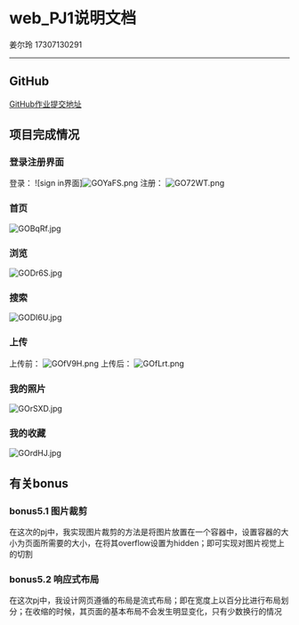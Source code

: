 # web_PJ1说明文档
姜尔玲 17307130291
***
## GitHub
[GitHub作业提交地址](https://github.com/jiang20/web_PJ1)

## 项目完成情况
### 登录注册界面
登录：
![sign in界面]![GOYaFS.png](https://s1.ax1x.com/2020/04/12/GOYaFS.png)
注册：
![GO72WT.png](https://s1.ax1x.com/2020/04/12/GO72WT.png)

### 首页
![GOBqRf.jpg](https://s1.ax1x.com/2020/04/12/GOBqRf.jpg)

### 浏览
![GODr6S.jpg](https://s1.ax1x.com/2020/04/12/GODr6S.jpg)

### 搜索
![GODI6U.jpg](https://s1.ax1x.com/2020/04/12/GODI6U.jpg)

### 上传
上传前：
![GOfV9H.png](https://s1.ax1x.com/2020/04/12/GOfV9H.png)
上传后：
![GOfLrt.png](https://s1.ax1x.com/2020/04/12/GOfLrt.png)

### 我的照片
![GOrSXD.jpg](https://s1.ax1x.com/2020/04/12/GOrSXD.jpg)

### 我的收藏
![GOrdHJ.jpg](https://s1.ax1x.com/2020/04/12/GOrdHJ.jpg)

## 有关bonus
### bonus5.1 图片裁剪
在这次的pj中，我实现图片裁剪的方法是将图片放置在一个容器中，设置容器的大小为页面所需要的大小，在将其overflow设置为hidden；即可实现对图片视觉上的切割

### bonus5.2 响应式布局
在这次pj中，我设计网页遵循的布局是流式布局；即在宽度上以百分比进行布局划分；在收缩的时候，其页面的基本布局不会发生明显变化，只有少数换行的情况
